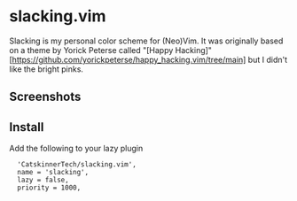 # slacking.vim

Slacking is my personal color scheme for (Neo)Vim. 
It was originally based on a theme by Yorick Peterse called "[Happy Hacking]"[https://github.com/yorickpeterse/happy_hacking.vim/tree/main] but I didn't like the bright pinks.

## Screenshots

## Install
Add the following to your lazy plugin
```
  'CatskinnerTech/slacking.vim',
  name = 'slacking',
  lazy = false,
  priority = 1000,
```
